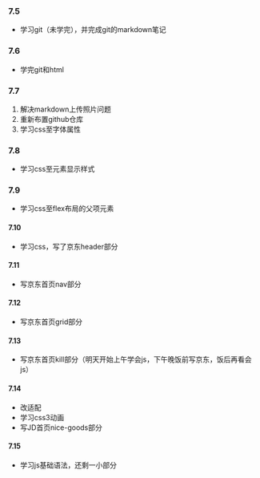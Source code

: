 ### 7.5

-  学习git（未学完），并完成git的markdown笔记

### 7.6

- 学完git和html



### 7.7

1. 解决markdown上传照片问题
2. 重新布置github仓库
3. 学习css至字体属性



### 7.8

- 学习css至元素显示样式



### 7.9

- 学习css至flex布局的父项元素

 #### 7.10

- 学习css，写了京东header部分

#### 7.11

- 写京东首页nav部分

#### 7.12

- 写京东首页grid部分

#### 7.13

- 写京东首页kill部分（明天开始上午学会js，下午晚饭前写京东，饭后再看会js）

#### 7.14

- 改适配
- 学习css3动画
- 写JD首页nice-goods部分

#### 7.15

- 学习js基础语法，还剩一小部分

